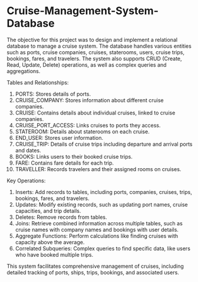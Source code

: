 # Cruise-Management-System-Database
The objective for this project was to design and implement a relational database to manage a cruise system. The database handles various entities such as ports, cruise companies, cruises, staterooms, users, cruise trips, bookings, fares, and travelers. The system also supports CRUD (Create, Read, Update, Delete) operations, as well as complex queries and aggregations.

Tables and Relationships:

1. PORTS: Stores details of ports.
2. CRUISE_COMPANY: Stores information about different cruise companies.
3. CRUISE: Contains details about individual cruises, linked to cruise companies.
4. CRUISE_PORT_ACCESS: Links cruises to ports they access.
5. STATEROOM: Details about staterooms on each cruise.
6. END_USER: Stores user information.
7. CRUISE_TRIP: Details of cruise trips including departure and arrival ports and dates.
8. BOOKS: Links users to their booked cruise trips.
9. FARE: Contains fare details for each trip.
10. TRAVELLER: Records travelers and their assigned rooms on cruises.

Key Operations:

1. Inserts: Add records to tables, including ports, companies, cruises, trips, bookings, fares, and travelers.
2. Updates: Modify existing records, such as updating port names, cruise capacities, and trip details.
3. Deletes: Remove records from tables.
4. Joins: Retrieve combined information across multiple tables, such as cruise names with company names and bookings with user details.
5. Aggregate Functions: Perform calculations like finding cruises with capacity above the average.
6. Correlated Subqueries: Complex queries to find specific data, like users who have booked multiple trips.

This system facilitates comprehensive management of cruises, including detailed tracking of ports, ships, trips, bookings, and associated users.
